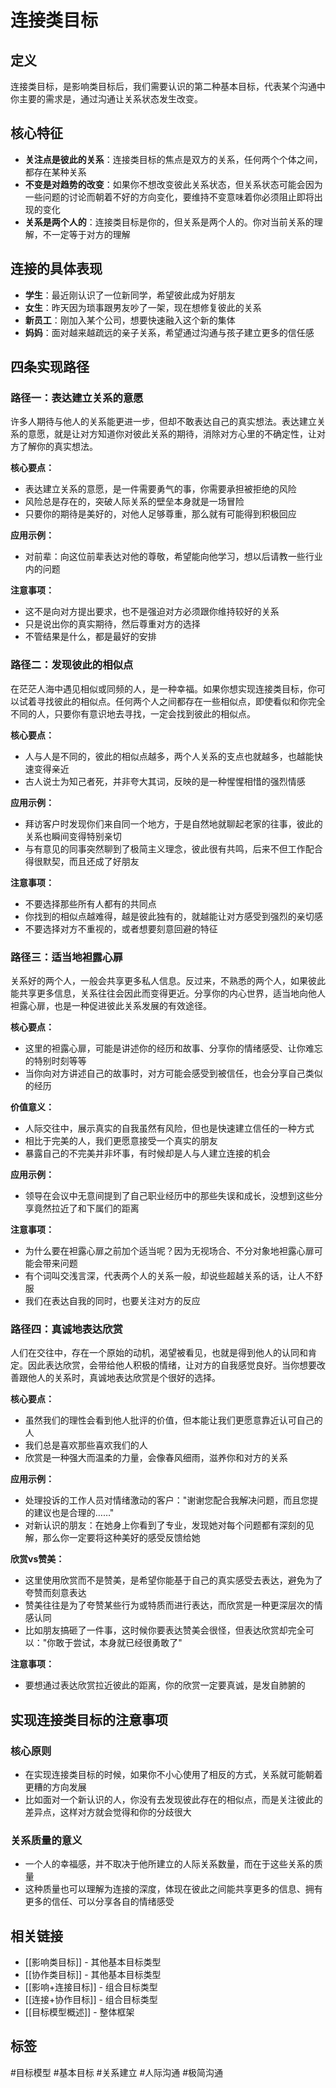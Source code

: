 # 连接类目标

## 定义
连接类目标，是影响类目标后，我们需要认识的第二种基本目标，代表某个沟通中你主要的需求是，通过沟通让关系状态发生改变。

## 核心特征
- **关注点是彼此的关系**：连接类目标的焦点是双方的关系，任何两个个体之间，都存在某种关系
- **不变是对趋势的改变**：如果你不想改变彼此关系状态，但关系状态可能会因为一些问题的讨论而朝着不好的方向变化，要维持不变意味着你必须阻止即将出现的变化
- **关系是两个人的**：连接类目标是你的，但关系是两个人的。你对当前关系的理解，不一定等于对方的理解

## 连接的具体表现
- **学生**：最近刚认识了一位新同学，希望彼此成为好朋友
- **女生**：昨天因为琐事跟男友吵了一架，现在想修复彼此的关系
- **新员工**：刚加入某个公司，想要快速融入这个新的集体
- **妈妈**：面对越来越疏远的亲子关系，希望通过沟通与孩子建立更多的信任感

## 四条实现路径

### 路径一：表达建立关系的意愿
许多人期待与他人的关系能更进一步，但却不敢表达自己的真实想法。表达建立关系的意愿，就是让对方知道你对彼此关系的期待，消除对方心里的不确定性，让对方了解你的真实想法。

**核心要点：**
- 表达建立关系的意愿，是一件需要勇气的事，你需要承担被拒绝的风险
- 风险总是存在的，突破人际关系的壁垒本身就是一场冒险
- 只要你的期待是美好的，对他人足够尊重，那么就有可能得到积极回应

**应用示例：**
- 对前辈：向这位前辈表达对他的尊敬，希望能向他学习，想以后请教一些行业内的问题

**注意事项：**
- 这不是向对方提出要求，也不是强迫对方必须跟你维持较好的关系
- 只是说出你的真实期待，然后尊重对方的选择
- 不管结果是什么，都是最好的安排

### 路径二：发现彼此的相似点
在茫茫人海中遇见相似或同频的人，是一种幸福。如果你想实现连接类目标，你可以试着寻找彼此的相似点。任何两个人之间都存在一些相似点，即使看似和你完全不同的人，只要你有意识地去寻找，一定会找到彼此的相似点。

**核心要点：**
- 人与人是不同的，彼此的相似点越多，两个人关系的支点也就越多，也越能快速变得亲近
- 古人说士为知己者死，并非夸大其词，反映的是一种惺惺相惜的强烈情感

**应用示例：**
- 拜访客户时发现你们来自同一个地方，于是自然地就聊起老家的往事，彼此的关系也瞬间变得特别亲切
- 与有意见的同事突然聊到了极简主义理念，彼此很有共鸣，后来不但工作配合得很默契，而且还成了好朋友

**注意事项：**
- 不要选择那些所有人都有的共同点
- 你找到的相似点越难得，越是彼此独有的，就越能让对方感受到强烈的亲切感
- 不要选择对方不重视的，或者想要刻意回避的特征

### 路径三：适当地袒露心扉
关系好的两个人，一般会共享更多私人信息。反过来，不熟悉的两个人，如果彼此能共享更多信息，关系往往会因此而变得更近。分享你的内心世界，适当地向他人袒露心扉，也是一种促进彼此关系发展的有效途径。

**核心要点：**
- 这里的袒露心扉，可能是讲述你的经历和故事、分享你的情绪感受、让你难忘的特别时刻等等
- 当你向对方讲述自己的故事时，对方可能会感受到被信任，也会分享自己类似的经历

**价值意义：**
- 人际交往中，展示真实的自我虽然有风险，但也是快速建立信任的一种方式
- 相比于完美的人，我们更愿意接受一个真实的朋友
- 暴露自己的不完美并非坏事，有时候却是人与人建立连接的机会

**应用示例：**
- 领导在会议中无意间提到了自己职业经历中的那些失误和成长，没想到这些分享竟然拉近了和下属们的距离

**注意事项：**
- 为什么要在袒露心扉之前加个适当呢？因为无视场合、不分对象地袒露心扉可能会带来问题
- 有个词叫交浅言深，代表两个人的关系一般，却说些超越关系的话，让人不舒服
- 我们在表达自我的同时，也要关注对方的反应

### 路径四：真诚地表达欣赏
人们在交往中，存在一个原始的动机，渴望被看见，也就是得到他人的认同和肯定。因此表达欣赏，会带给他人积极的情绪，让对方的自我感觉良好。当你想要改善跟他人的关系时，真诚地表达欣赏是个很好的选择。

**核心要点：**
- 虽然我们的理性会看到他人批评的价值，但本能让我们更愿意靠近认可自己的人
- 我们总是喜欢那些喜欢我们的人
- 欣赏是一种强大而温柔的力量，会像春风细雨，滋养你和对方的关系

**应用示例：**
- 处理投诉的工作人员对情绪激动的客户："谢谢您配合我解决问题，而且您提的建议也是合理的……"
- 对新认识的朋友：在她身上你看到了专业，发现她对每个问题都有深刻的见解，那么你一定要将这种美好的感受反馈给她

**欣赏vs赞美：**
- 这里使用欣赏而不是赞美，是希望你能基于自己的真实感受去表达，避免为了夸赞而刻意表达
- 赞美往往是为了夸赞某些行为或特质而进行表达，而欣赏是一种更深层次的情感认同
- 比如朋友搞砸了一件事，这时候你要表达赞美会很怪，但表达欣赏却完全可以："你敢于尝试，本身就已经很勇敢了"

**注意事项：**
- 要想通过表达欣赏拉近彼此的距离，你的欣赏一定要真诚，是发自肺腑的

## 实现连接类目标的注意事项

### 核心原则
- 在实现连接类目标的时候，如果你不小心使用了相反的方式，关系就可能朝着更糟的方向发展
- 比如面对一个新认识的人，你没有去发现彼此存在的相似点，而是关注彼此的差异点，这样对方就会觉得和你的分歧很大

### 关系质量的意义
- 一个人的幸福感，并不取决于他所建立的人际关系数量，而在于这些关系的质量
- 这种质量也可以理解为连接的深度，体现在彼此之间能共享更多的信息、拥有更多的信任、可以分享各自的情绪感受

## 相关链接
- [[影响类目标]] - 其他基本目标类型
- [[协作类目标]] - 其他基本目标类型
- [[影响+连接目标]] - 组合目标类型
- [[连接+协作目标]] - 组合目标类型
- [[目标模型概述]] - 整体框架

## 标签
#目标模型 #基本目标 #关系建立 #人际沟通 #极简沟通